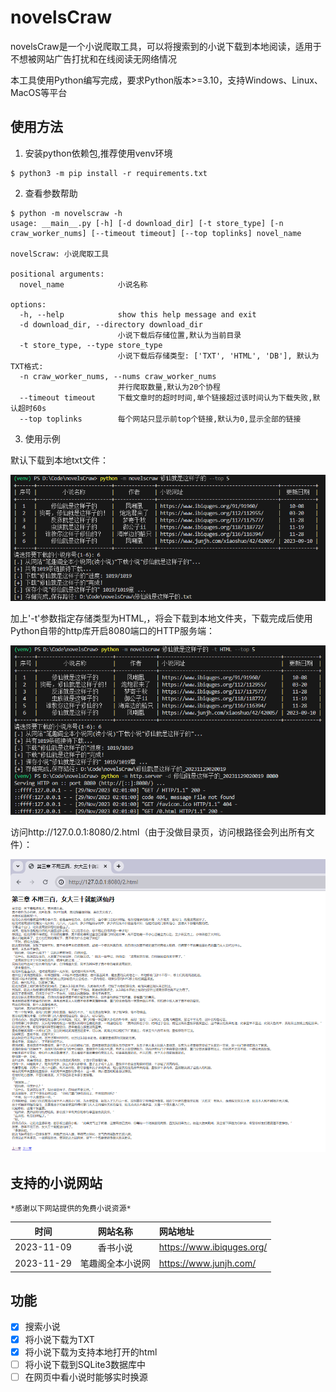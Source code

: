 # novelsCraw
novelsCraw是一个小说爬取工具，可以将搜索到的小说下载到本地阅读，适用于不想被网站广告打扰和在线阅读无网络情况

本工具使用Python编写完成，要求Python版本>=3.10，支持Windows、Linux、MacOS等平台

## 使用方法
1. 安装python依赖包,推荐使用venv环境
```
$ python3 -m pip install -r requirements.txt 
```

2. 查看参数帮助
```
$ python -m novelscraw -h
usage: __main__.py [-h] [-d download_dir] [-t store_type] [-n craw_worker_nums] [--timeout timeout] [--top toplinks] novel_name

novelScraw: 小说爬取工具

positional arguments:
  novel_name            小说名称

options:
  -h, --help            show this help message and exit
  -d download_dir, --directory download_dir
                        小说下载后存储位置,默认为当前目录
  -t store_type, --type store_type
                        小说下载后存储类型: ['TXT', 'HTML', 'DB'], 默认为TXT格式:
  -n craw_worker_nums, --nums craw_worker_nums
                        并行爬取数量,默认为20个协程
  --timeout timeout     下载文章时的超时时间,单个链接超过该时间认为下载失败,默认超时60s
  --top toplinks        每个网站只显示前top个链接,默认为0,显示全部的链接
```

3. 使用示例

默认下载到本地txt文件：  

![默认参数使用示例图](static/useage.png)

加上'-t'参数指定存储类型为HTML,，将会下载到本地文件夹，下载完成后使用Python自带的http库开启8080端口的HTTP服务端：

![下载到本地html文件夹](static/usage_html.png)

访问http://127.0.0.1:8080/2.html（由于没做目录页，访问根路径会列出所有文件）：

![小说示例](static/html.png)

## 支持的小说网站
`*感谢以下网站提供的免费小说资源*`

| 时间 | 网站名称 | 网站地址 |
|:----:|:-------:|:---------|
| 2023-11-09 | 香书小说 | https://www.ibiquges.org/ |
| 2023-11-29 | 笔趣阁全本小说网 | https://www.junjh.com/|



## 功能
- [x] 搜索小说
- [x] 将小说下载为TXT
- [X] 将小说下载为支持本地打开的html
- [ ] 将小说下载到SQLite3数据库中
- [ ] 在网页中看小说时能够实时换源
